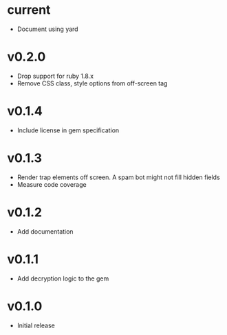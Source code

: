 current
=======

* Document using yard

v0.2.0
======

* Drop support for ruby 1.8.x
* Remove CSS class, style options from off-screen tag

v0.1.4
======

* Include license in gem specification

v0.1.3
======

* Render trap elements off screen. A spam bot might not fill hidden fields
* Measure code coverage

v0.1.2
======

* Add documentation

v0.1.1
======

* Add decryption logic to the gem

v0.1.0
======

* Initial release
